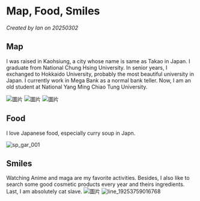 # Map, Food, Smiles

*Created by Ian on 20250302*

## Map

I was raised in Kaohsiung, a city whose name is same as Takao in Japan.
I graduate from National Chung Hsing University. In senior years, I exchanged to Hokkaido University, probably the most beautiful university in Japan.
I currently work in Mega Bank as a normal bank teller.
Now, I am an old student at National Yang Ming Chiao Tung University.

![圖片](https://github.com/user-attachments/assets/170b2d91-c642-4730-b541-0848059502a8)
![圖片](https://github.com/user-attachments/assets/5a4b7b14-e3c2-484d-b9ec-788a102c04d0)
![圖片](https://github.com/user-attachments/assets/1e574f10-c500-4450-ac8f-6e008c2d0f73)


## Food

I love Japanese food, especially curry soup in Japn.

![sp_gar_001](https://github.com/user-attachments/assets/9f3197c4-f24d-469b-97dc-3b62fd0bcc6f)

## Smiles
Watching Anime and maga are my favorite activities. Besides, I also like to search some good cosmetic products every year and theirs ingredients.
Last, I am absolutely cat slave. 
![圖片](https://github.com/user-attachments/assets/eb0a3268-aa12-4b52-a972-5cb62e3ce226)
![line_19253759016768](https://github.com/user-attachments/assets/b9318093-53ec-427e-a2eb-2fdd7f47553b)
